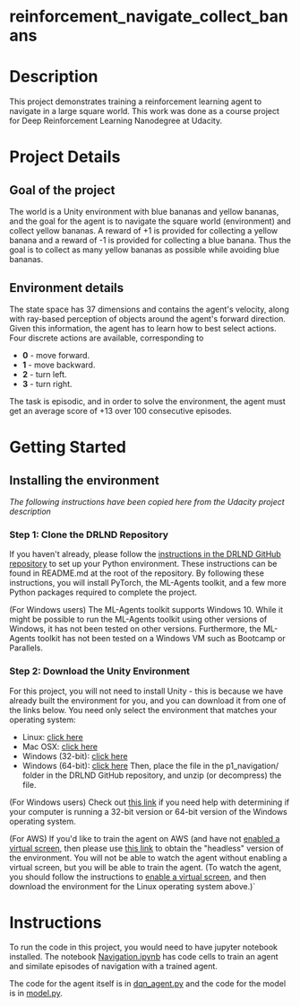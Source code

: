 # reinforcement_navigate_collect_banans


# Description

This project demonstrates training a reinforcement learning agent to navigate in a large square world. This work was done as a course project for Deep Reinforcement Learning Nanodegree at Udacity.

# Project Details
## Goal of the project

The world is a Unity environment with blue bananas and yellow bananas, and the goal for the agent is to navigate the square world (environment) and collect yellow bananas. A reward of +1 is provided for collecting a yellow banana and a reward of -1 is provided for collecting a blue banana. Thus the goal is to collect as many yellow bananas as possible while avoiding blue bananas. 

## Environment details

The state space has 37 dimensions and contains the agent's velocity, along with ray-based perception of objects around the agent's forward direction. Given this information, the agent has to learn how to best select actions. Four discrete actions are available, corresponding to

 - **0** - move forward.
 - **1** - move backward.
 - **2** - turn left.
 - **3** - turn right.

The task is episodic, and in order to solve the environment, the agent must get an average score of +13 over 100 consecutive episodes.

# Getting Started
## Installing the environment

*The following instructions have been copied here from the Udacity project description*
### Step 1: Clone the DRLND Repository
If you haven't already, please follow the [instructions in the DRLND GitHub repository](https://github.com/udacity/deep-reinforcement-learning#dependencies) to set up your Python environment. These instructions can be found in README.md at the root of the repository. By following these instructions, you will install PyTorch, the ML-Agents toolkit, and a few more Python packages required to complete the project.

(For Windows users) The ML-Agents toolkit supports Windows 10. While it might be possible to run the ML-Agents toolkit using other versions of Windows, it has not been tested on other versions. Furthermore, the ML-Agents toolkit has not been tested on a Windows VM such as Bootcamp or Parallels.

### Step 2: Download the Unity Environment
For this project, you will not need to install Unity - this is because we have already built the environment for you, and you can download it from one of the links below. You need only select the environment that matches your operating system:

 - Linux: [click here](https://s3-us-west-1.amazonaws.com/udacity-drlnd/P1/Banana/Banana_Linux.zip)
 - Mac OSX: [click here](https://s3-us-west-1.amazonaws.com/udacity-drlnd/P1/Banana/Banana.app.zip)
 - Windows (32-bit): [click here](https://s3-us-west-1.amazonaws.com/udacity-drlnd/P1/Banana/Banana_Windows_x86.zip)
 - Windows (64-bit): [click here](https://s3-us-west-1.amazonaws.com/udacity-drlnd/P1/Banana/Banana_Windows_x86_64.zip)
Then, place the file in the p1\_navigation/ folder in the DRLND GitHub repository, and unzip (or decompress) the file.

(For Windows users) Check out [this link](https://support.microsoft.com/en-us/help/827218/how-to-determine-whether-a-computer-is-running-a-32-bit-version-or-64) if you need help with determining if your computer is running a 32-bit version or 64-bit version of the Windows operating system.

(For AWS) If you'd like to train the agent on AWS (and have not [enabled a virtual screen](https://github.com/Unity-Technologies/ml-agents/blob/master/docs/Training-on-Amazon-Web-Service.md), then please use [this link](https://s3-us-west-1.amazonaws.com/udacity-drlnd/P1/Banana/Banana_Linux_NoVis.zip) to obtain the "headless" version of the environment. You will not be able to watch the agent without enabling a virtual screen, but you will be able to train the agent. (To watch the agent, you should follow the instructions to [enable a virtual screen](https://github.com/Unity-Technologies/ml-agents/blob/master/docs/Training-on-Amazon-Web-Service.md), and then download the environment for the Linux operating system above.)`

# Instructions

To run the code in this project, you would need to have jupyter notebook installed. The notebook [Navigation.ipynb](Navigation.ipynb) has code cells to train an agent and similate episodes of navigation with a trained agent.

The code for the agent itself is in [dqn_agent.py](dqn_agent.py) and the code for the model is in [model.py](model.py).

